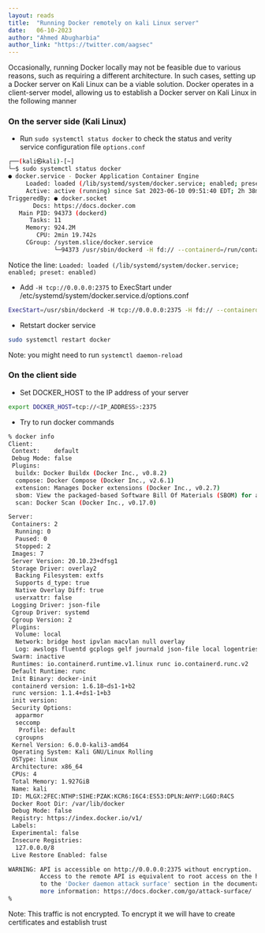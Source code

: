 ```yaml
---
layout: reads
title:  "Running Docker remotely on kali Linux server"
date:   06-10-2023
author: "Ahmed Abugharbia"
author_link: "https://twitter.com/aagsec"
---
```

Occasionally, running Docker locally may not be feasible due to various reasons, such as requiring a different architecture. In such cases, setting up a Docker server on Kali Linux can be a viable solution. Docker operates in a client-server model, allowing us to establish a Docker server on Kali Linux in the following manner   

### On the server side (Kali Linux)

- Run `sudo systemctl status docker` to check the status and verity service configuration file `options.conf`

```bash
┌──(kali㉿kali)-[~]
└─$ sudo systemctl status docker                                     
● docker.service - Docker Application Container Engine
     Loaded: loaded (/lib/systemd/system/docker.service; enabled; preset: enabled)
     Active: active (running) since Sat 2023-06-10 09:51:40 EDT; 2h 38min ago
TriggeredBy: ● docker.socket
       Docs: https://docs.docker.com
   Main PID: 94373 (dockerd)
      Tasks: 11
     Memory: 924.2M
        CPU: 2min 19.742s
     CGroup: /system.slice/docker.service
             └─94373 /usr/sbin/dockerd -H fd:// --containerd=/run/containerd/containerd.sock
```

Notice the line: `Loaded: loaded (/lib/systemd/system/docker.service; enabled; preset: enabled)`

- Add `-H tcp://0.0.0.0:2375` to ExecStart under /etc/systemd/system/docker.service.d/options.conf

```bash
ExecStart=/usr/sbin/dockerd -H tcp://0.0.0.0:2375 -H fd:// --containerd=/run/containerd/containerd.sock $DOCKER_OPTS
```
- Retstart docker service

```bash
sudo systemctl restart docker
```
Note: you might need to run `systemctl daemon-reload`

### On the client side

- Set DOCKER_HOST to the IP address of your server

```bash
export DOCKER_HOST=tcp://<IP_ADDRESS>:2375
```
- Try to run docker commands 

```bash
% docker info
Client:
 Context:    default
 Debug Mode: false
 Plugins:
  buildx: Docker Buildx (Docker Inc., v0.8.2)
  compose: Docker Compose (Docker Inc., v2.6.1)
  extension: Manages Docker extensions (Docker Inc., v0.2.7)
  sbom: View the packaged-based Software Bill Of Materials (SBOM) for an image (Anchore Inc., 0.6.0)
  scan: Docker Scan (Docker Inc., v0.17.0)

Server:
 Containers: 2
  Running: 0
  Paused: 0
  Stopped: 2
 Images: 7
 Server Version: 20.10.23+dfsg1
 Storage Driver: overlay2
  Backing Filesystem: extfs
  Supports d_type: true
  Native Overlay Diff: true
  userxattr: false
 Logging Driver: json-file
 Cgroup Driver: systemd
 Cgroup Version: 2
 Plugins:
  Volume: local
  Network: bridge host ipvlan macvlan null overlay
  Log: awslogs fluentd gcplogs gelf journald json-file local logentries splunk syslog
 Swarm: inactive
 Runtimes: io.containerd.runtime.v1.linux runc io.containerd.runc.v2
 Default Runtime: runc
 Init Binary: docker-init
 containerd version: 1.6.18~ds1-1+b2
 runc version: 1.1.4+ds1-1+b3
 init version: 
 Security Options:
  apparmor
  seccomp
   Profile: default
  cgroupns
 Kernel Version: 6.0.0-kali3-amd64
 Operating System: Kali GNU/Linux Rolling
 OSType: linux
 Architecture: x86_64
 CPUs: 4
 Total Memory: 1.927GiB
 Name: kali
 ID: MLGX:2FEC:NTHP:SIHE:PZAK:KCR6:I6C4:ES53:DPLN:AHYP:LG6D:R4CS
 Docker Root Dir: /var/lib/docker
 Debug Mode: false
 Registry: https://index.docker.io/v1/
 Labels:
 Experimental: false
 Insecure Registries:
  127.0.0.0/8
 Live Restore Enabled: false

WARNING: API is accessible on http://0.0.0.0:2375 without encryption.
         Access to the remote API is equivalent to root access on the host. Refer
         to the 'Docker daemon attack surface' section in the documentation for
         more information: https://docs.docker.com/go/attack-surface/
% 
```

Note: This traffic is not encrypted. To encrypt it we will have to create certificates and establish trust